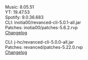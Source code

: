 Music: 8.05.51  
YT: 19.47.53  
Spotify: 9.0.36.683  
CLI: inotia00/revanced-cli-5.0.1-all.jar  
Patches: inotia00/patches-5.6.2.rvp  
[Changelog](https://github.com/inotia00/revanced-patches/releases/tag/v5.6.2)

CLI: j-hc/revanced-cli-5.0.0-all.jar  
Patches: revanced/patches-5.22.0.rvp  
[Changelog](https://github.com/revanced/revanced-patches/releases/tag/v5.22.0)  
